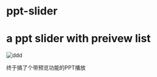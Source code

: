 ppt-slider
==========

# a ppt slider with preivew list

![ddd](http://missdora.net/ppt-slider-demo.png)

终于搞了个带预览功能的PPT播放